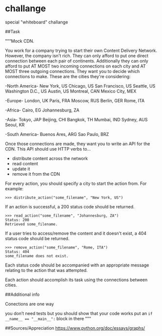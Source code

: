 # challange
special "whiteboard" challange

##Task

"""Mock CDN.

You work for a company trying to start their own Content Delivery Network.
However, the company isn't rich.
They can only afford to put one direct connection between each pair of continents.
Additionally they can only afford to put 
AT MOST two incoming connections on each city and 
AT MOST three outgoing connections.
They want you to decide which connections to make.
These are the cities they're considering:

-North America-
New York, US
Chicago, US
San Francisco, US
Seattle, US
Washington D.C., US
Austin, US
Montreal, CAN
Mexico City, MEX

-Europe-
London, UK
Paris, FRA
Moscow, RUS
Berlin, GER
Rome, ITA

-Africa-
Cairo, EG
Johannesburg, ZA

-Asia-
Tokyo, JAP
Beijing, CHI
Bangkok, TH
Mumbai, IND
Sydney, AUS
Seoul, KR

-South America-
Buenos Ares, ARG
Sao Paulo, BRZ

Once those connections are made, they want you to write an API for the CDN.
This API should use HTTP verbs to...

* distribute content across the network
* read content
* update it
* remove it from the CDN

For every action, you should specify a city to start the action from.
For example:

    >>> distribute_action("some_filename", "New York, US")

If an action is successful, a 200 status code should be returned.

    >>> read_action("some_filename", "Johannesburg, ZA")
    Status: 200
    Retrieved some_filename.

If a user tries to access/remove the content and it doesn't exist, a 404 status
code should be returned.

    >>> remove_action("some_filename", "Rome, ITA")
    Status: 404
    some_filename does not exist.

Each status code should be accompanied with an appropriate message relating to
the action that was attempted.

Each action should accomplish its task using the connections between cities.

##Additional info

Conections are one way

you don’t need tests but you should show that your code works put an `if __name__ == "__main__":` block in there
"""

##Sources/Appreciation
https://www.python.org/doc/essays/graphs/